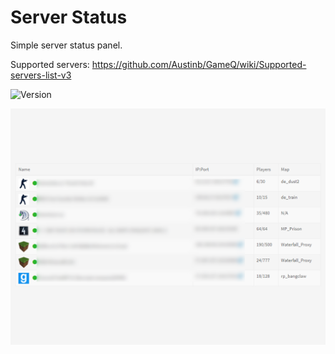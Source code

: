 # Server Status
Simple server status panel.

Supported servers: https://github.com/Austinb/GameQ/wiki/Supported-servers-list-v3

![Version](https://img.shields.io/badge/Version-1.0.1-blue.svg)

![Preview](screenshot.png)

